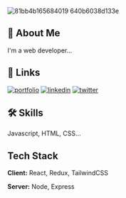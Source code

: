 
![81bb4b165684019 640b6038d133e](https://github.com/Sovanroth/Sovanroth/assets/89648482/63d177c3-6ebd-423e-a453-3def6fc0b692)

## 🚀 About Me
I'm a web developer...


## 🔗 Links
[![portfolio](https://img.shields.io/badge/my_portfolio-000?style=for-the-badge&logo=ko-fi&logoColor=white)](https://www.sovanrothnath.site/)
[![linkedin](https://img.shields.io/badge/linkedin-0A66C2?style=for-the-badge&logo=linkedin&logoColor=white)](https://www.linkedin.com/in/sovanroth-nath-708bb629b/)
[![twitter](https://img.shields.io/badge/twitter-1DA1F2?style=for-the-badge&logo=twitter&logoColor=white)](https://twitter.com/eobardsovanroth)


## 🛠 Skills
Javascript, HTML, CSS...


## Tech Stack

**Client:** React, Redux, TailwindCSS

**Server:** Node, Express

